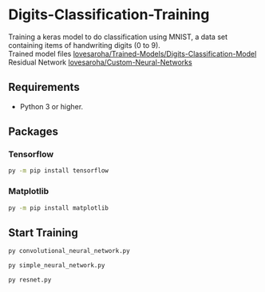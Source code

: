 # Digits-Classification-Training
Training a keras model to do classification using MNIST, a data set containing items of handwriting digits (0 to 9).<br/> Trained model files [lovesaroha/Trained-Models/Digits-Classification-Model](https://github.com/lovesaroha/Trained-Models/Digits-Classification-Model) <br/>
Residual Network [lovesaroha/Custom-Neural-Networks](https://github.com/lovesaroha/Custom-Neural-Networks)

## Requirements
- Python 3 or higher.

## Packages

### Tensorflow
```bash
py -m pip install tensorflow
```
### Matplotlib
```bash
py -m pip install matplotlib
```

## Start Training
```bash
py convolutional_neural_network.py
```
```bash
py simple_neural_network.py
```
```bash
py resnet.py
```

